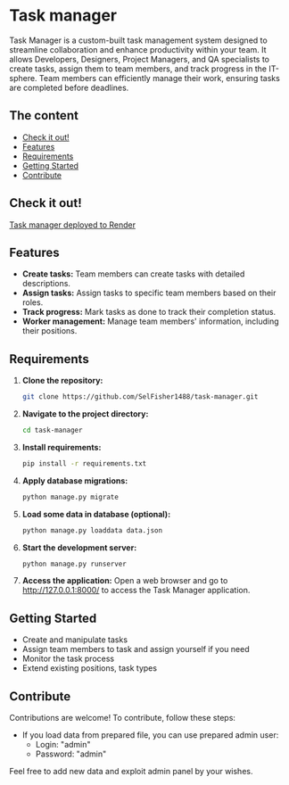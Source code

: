 # Task manager
Task Manager is a custom-built task management system designed to streamline collaboration and enhance productivity within your team. It allows Developers, Designers, Project Managers, and QA specialists to create tasks, assign them to team members, and track progress in the IT-sphere. Team members can efficiently manage their work, ensuring tasks are completed before deadlines.

## The content


- [Check it out!](#check-it-out)
- [Features](#features)
- [Requirements](#requirements)
- [Getting Started](#getting-started)
- [Contribute](#contribute)


## Check it out!

[Task manager deployed to Render](https://task-manager-o8qw.onrender.com/accounts/login/?next=3/)

## Features


- **Create tasks:** Team members can create tasks with detailed descriptions.
- **Assign tasks:** Assign tasks to specific team members based on their roles.
- **Track progress:** Mark tasks as done to track their completion status.
- **Worker management:** Manage team members' information, including their positions.



## Requirements

1. **Clone the repository:**
   ```bash
   git clone https://github.com/SelFisher1488/task-manager.git
2. **Navigate to the project directory:**
   ```bash
   cd task-manager
3. **Install requirements:**
   ```bash
   pip install -r requirements.txt
4. **Apply database migrations:**
   ```bash
   python manage.py migrate
5. **Load some data in database (optional):**
   ```bash
   python manage.py loaddata data.json
6. **Start the development server:**
   ```bash
   python manage.py runserver
7. **Access the application:**
Open a web browser and go to http://127.0.0.1:8000/ to access the Task Manager application.

## Getting Started

- Create and manipulate tasks 
- Assign team members to task and assign yourself if you need
- Monitor the task process
- Extend existing positions, task types

## Contribute
Contributions are welcome! To contribute, follow these steps:

- If you load data from prepared file, you can use prepared admin user:
  - Login: "admin"
  - Password: "admin"


Feel free to add new data and exploit admin panel by your wishes.

